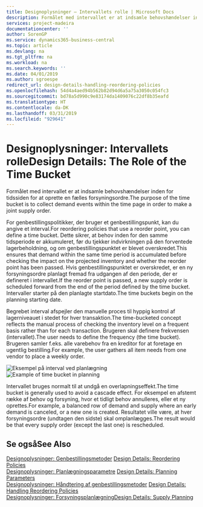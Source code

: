 ```yaml
---
title: Designoplysninger – Intervallets rolle | Microsoft Docs
description: Formålet med intervallet er at indsamle behovshændelser inden for tidssiden for at oprette en fælles forsyningsordre.
services: project-madeira
documentationcenter: ''
author: SorenGP
ms.service: dynamics365-business-central
ms.topic: article
ms.devlang: na
ms.tgt_pltfrm: na
ms.workload: na
ms.search.keywords: ''
ms.date: 04/01/2019
ms.author: sgroespe
redirect_url: design-details-handling-reordering-policies
ms.openlocfilehash: 54d4a4aed94b562b82d94d6a5a75a3050c054fc3
ms.sourcegitcommit: bd78a5d990c9e83174da1409076c22df8b35eafd
ms.translationtype: HT
ms.contentlocale: da-DK
ms.lasthandoff: 03/31/2019
ms.locfileid: "929641"
---
```

# <a name="design-details-the-role-of-the-time-bucket"></a><span data-ttu-id="6d2b4-103">Designoplysninger: Intervallets rolle</span><span class="sxs-lookup"><span data-stu-id="6d2b4-103">Design Details: The Role of the Time Bucket</span></span>
<span data-ttu-id="6d2b4-104">Formålet med intervallet er at indsamle behovshændelser inden for tidssiden for at oprette en fælles forsyningsordre.</span><span class="sxs-lookup"><span data-stu-id="6d2b4-104">The purpose of the time bucket is to collect demand events within the time page in order to make a joint supply order.</span></span>  

 <span data-ttu-id="6d2b4-105">For genbestillingspolitikker, der bruger et genbestillingspunkt, kan du angive et interval.</span><span class="sxs-lookup"><span data-stu-id="6d2b4-105">For reordering policies that use a reorder point, you can define a time bucket.</span></span> <span data-ttu-id="6d2b4-106">Dette sikrer, at behov inden for den samme tidsperiode er akkumuleret, før du tjekker indvirkningen på den forventede lagerbeholdning, og om genbestillingspunktet er blevet overskredet.</span><span class="sxs-lookup"><span data-stu-id="6d2b4-106">This ensures that demand within the same time period is accumulated before checking the impact on the projected inventory and whether the reorder point has been passed.</span></span> <span data-ttu-id="6d2b4-107">Hvis genbestillingspunktet er overskredet, er en ny forsyningsordre planlagt fremad fra udgangen af den periode, der er defineret i intervallet.</span><span class="sxs-lookup"><span data-stu-id="6d2b4-107">If the reorder point is passed, a new supply order is scheduled forward from the end of the period defined by the time bucket.</span></span> <span data-ttu-id="6d2b4-108">Intervaller starter på den planlagte startdato.</span><span class="sxs-lookup"><span data-stu-id="6d2b4-108">The time buckets begin on the planning starting date.</span></span>  

 <span data-ttu-id="6d2b4-109">Begrebet interval afspejler den manuelle proces til hyppig kontrol af lagerniveauet i stedet for hver transaktion.</span><span class="sxs-lookup"><span data-stu-id="6d2b4-109">The time-bucketed concept reflects the manual process of checking the inventory level on a frequent basis rather than for each transaction.</span></span> <span data-ttu-id="6d2b4-110">Brugeren skal definere frekvensen (intervallet).</span><span class="sxs-lookup"><span data-stu-id="6d2b4-110">The user needs to define the frequency (the time bucket).</span></span> <span data-ttu-id="6d2b4-111">Brugeren samler f.eks. alle varebehov fra en kreditor for at foretage en ugentlig bestilling.</span><span class="sxs-lookup"><span data-stu-id="6d2b4-111">For example, the user gathers all item needs from one vendor to place a weekly order.</span></span>  

 <span data-ttu-id="6d2b4-112">![Eksempel på interval ved planlægning](media/nav_app_supply_planning_2_reorder_cycle.png "Eksempel på interval ved planlægning")</span><span class="sxs-lookup"><span data-stu-id="6d2b4-112">![Example of time bucket in planning](media/nav_app_supply_planning_2_reorder_cycle.png "Example of time bucket in planning")</span></span>  

 <span data-ttu-id="6d2b4-113">Intervallet bruges normalt til at undgå en overlapningseffekt.</span><span class="sxs-lookup"><span data-stu-id="6d2b4-113">The time bucket is generally used to avoid a cascade effect.</span></span> <span data-ttu-id="6d2b4-114">For eksempel en afstemt række af behov og forsyning, hvor et tidligt behov annulleres, eller et ny oprettes.</span><span class="sxs-lookup"><span data-stu-id="6d2b4-114">For example, a balanced row of demand and supply where an early demand is canceled, or a new one is created.</span></span> <span data-ttu-id="6d2b4-115">Resultatet ville være, at hver forsyningsordre (undtagen den sidste) skal omplanlægges.</span><span class="sxs-lookup"><span data-stu-id="6d2b4-115">The result would be that every supply order (except the last one) is rescheduled.</span></span>  

## <a name="see-also"></a><span data-ttu-id="6d2b4-116">Se også</span><span class="sxs-lookup"><span data-stu-id="6d2b4-116">See Also</span></span>  
 <span data-ttu-id="6d2b4-117">[Designoplysninger: Genbestillingsmetoder](design-details-reordering-policies.md) </span><span class="sxs-lookup"><span data-stu-id="6d2b4-117">[Design Details: Reordering Policies](design-details-reordering-policies.md) </span></span>  
 <span data-ttu-id="6d2b4-118">[Designoplysninger: Planlægningsparametre](design-details-planning-parameters.md) </span><span class="sxs-lookup"><span data-stu-id="6d2b4-118">[Design Details: Planning Parameters](design-details-planning-parameters.md) </span></span>  
 <span data-ttu-id="6d2b4-119">[Designoplysninger: Håndtering af genbestillingsmetoder](design-details-handling-reordering-policies.md) </span><span class="sxs-lookup"><span data-stu-id="6d2b4-119">[Design Details: Handling Reordering Policies](design-details-handling-reordering-policies.md) </span></span>  
 [<span data-ttu-id="6d2b4-120">Designoplysninger: Forsyningsplanlægning</span><span class="sxs-lookup"><span data-stu-id="6d2b4-120">Design Details: Supply Planning</span></span>](design-details-supply-planning.md)
